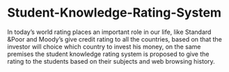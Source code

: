 # Student-Knowledge-Rating-System
In today’s world rating places an important role in our life, like Standard &amp;Poor and Moody’s give credit rating to all the countries, based on that the investor will choice which country to invest his money, on the same premises the student knowledge rating system is proposed to give the rating to the students based on their subjects and web browsing history.  
